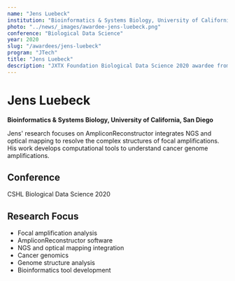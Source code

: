 ```yaml
---
name: "Jens Luebeck"
institution: "Bioinformatics & Systems Biology, University of California, San Diego"
photo: "../news/_images/awardee-jens-luebeck.png"
conference: "Biological Data Science"
year: 2020
slug: "/awardees/jens-luebeck"
program: "JTech"
title: "Jens Luebeck"
description: "JXTX Foundation Biological Data Science 2020 awardee from UC San Diego"
---
```


# Jens Luebeck

**Bioinformatics & Systems Biology, University of California, San Diego**

Jens' research focuses on AmpliconReconstructor integrates NGS and optical mapping to resolve the complex structures of focal amplifications. His work develops computational tools to understand cancer genome amplifications.

## Conference
CSHL Biological Data Science 2020

## Research Focus
- Focal amplification analysis
- AmpliconReconstructor software
- NGS and optical mapping integration
- Cancer genomics
- Genome structure analysis
- Bioinformatics tool development